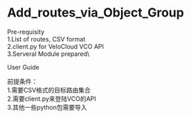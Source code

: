# Add_routes_via_Object_Group

Pre-requisity\
1.List of routes, CSV format\
2.client.py for VeloCloud VCO API\
3.Serveral Module prepared\

User Guide

前提条件：\
1.需要CSV格式的目标路由集合\
2.需要client.py来登陆VCO的API\
3.其他一些python包需要导入

